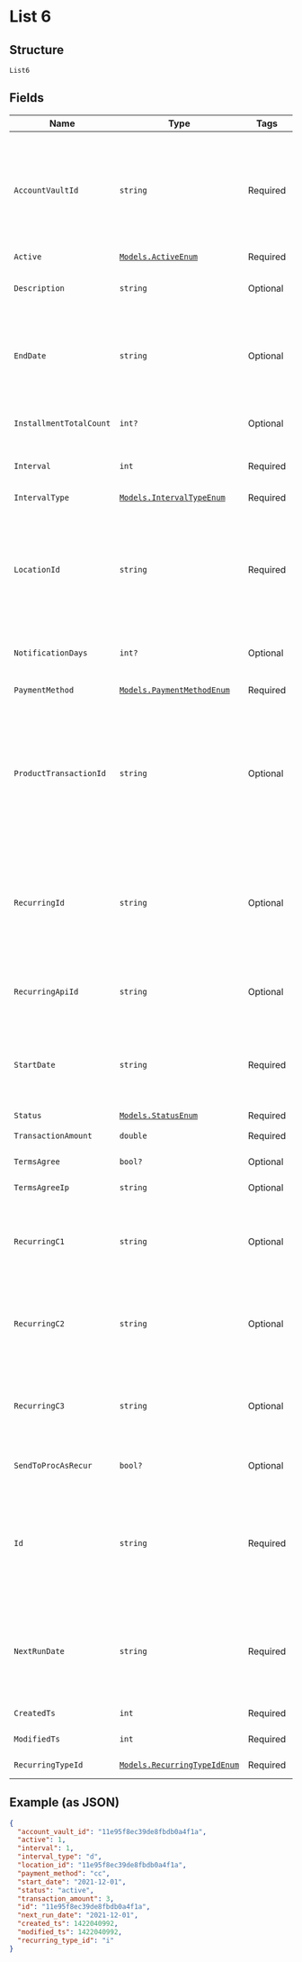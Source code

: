 
# List 6

## Structure

`List6`

## Fields

| Name | Type | Tags | Description |
|  --- | --- | --- | --- |
| `AccountVaultId` | `string` | Required | Token ID<br>**Constraints**: *Pattern*: `^(([0-9a-fA-F]{24})\|(([0-9a-fA-F]{8})-(([0-9a-fA-F]{4}\-){3})([0-9a-fA-F]{12})))$` |
| `Active` | [`Models.ActiveEnum`](../../doc/models/active-enum.md) | Required | Active |
| `Description` | `string` | Optional | Description<br>**Constraints**: *Maximum Length*: `36` |
| `EndDate` | `string` | Optional | End date<br>**Constraints**: *Maximum Length*: `10`, *Pattern*: `^[\d]{4}-[\d]{2}-[\d]{2}$` |
| `InstallmentTotalCount` | `int?` | Optional | Installment Total Count<br>**Constraints**: `>= 1`, `<= 999` |
| `Interval` | `int` | Required | Interval<br>**Constraints**: `>= 0`, `<= 365` |
| `IntervalType` | [`Models.IntervalTypeEnum`](../../doc/models/interval-type-enum.md) | Required | Interval Type |
| `LocationId` | `string` | Required | Location ID<br>**Constraints**: *Pattern*: `^(([0-9a-fA-F]{24})\|(([0-9a-fA-F]{8})-(([0-9a-fA-F]{4}\-){3})([0-9a-fA-F]{12})))$` |
| `NotificationDays` | `int?` | Optional | Notification Days<br>**Constraints**: `>= 0`, `<= 365` |
| `PaymentMethod` | [`Models.PaymentMethodEnum`](../../doc/models/payment-method-enum.md) | Required | Payment Method |
| `ProductTransactionId` | `string` | Optional | Product Transaction ID<br>**Constraints**: *Pattern*: `^(([0-9a-fA-F]{24})\|(([0-9a-fA-F]{8})-(([0-9a-fA-F]{4}\-){3})([0-9a-fA-F]{12})))$` |
| `RecurringId` | `string` | Optional | Recurring ID<br>**Constraints**: *Pattern*: `^(([0-9a-fA-F]{24})\|(([0-9a-fA-F]{8})-(([0-9a-fA-F]{4}\-){3})([0-9a-fA-F]{12})))$` |
| `RecurringApiId` | `string` | Optional | Recurring Api ID<br>**Constraints**: *Maximum Length*: `64` |
| `StartDate` | `string` | Required | Start date<br>**Constraints**: *Maximum Length*: `10`, *Pattern*: `^[\d]{4}-[\d]{2}-[\d]{2}$` |
| `Status` | [`Models.StatusEnum`](../../doc/models/status-enum.md) | Required | Status |
| `TransactionAmount` | `double` | Required | Transaction amount |
| `TermsAgree` | `bool?` | Optional | Terms Agree |
| `TermsAgreeIp` | `string` | Optional | Terms Agree Ip |
| `RecurringC1` | `string` | Optional | Custom field used for integrations<br>**Constraints**: *Maximum Length*: `128` |
| `RecurringC2` | `string` | Optional | Custom field used for integrations<br>**Constraints**: *Maximum Length*: `128` |
| `RecurringC3` | `string` | Optional | Custom field used for integrations<br>**Constraints**: *Maximum Length*: `128` |
| `SendToProcAsRecur` | `bool?` | Optional | Send To Proc As Recur |
| `Id` | `string` | Required | Recurring ID<br>**Constraints**: *Pattern*: `^(([0-9a-fA-F]{24})\|(([0-9a-fA-F]{8})-(([0-9a-fA-F]{4}\-){3})([0-9a-fA-F]{12})))$` |
| `NextRunDate` | `string` | Required | Next Run Date<br>**Constraints**: *Maximum Length*: `10`, *Pattern*: `^[\d]{4}-[\d]{2}-[\d]{2}$` |
| `CreatedTs` | `int` | Required | Created Time Stamp |
| `ModifiedTs` | `int` | Required | Modified Time Stamp |
| `RecurringTypeId` | [`Models.RecurringTypeIdEnum`](../../doc/models/recurring-type-id-enum.md) | Required | Recurring Type |

## Example (as JSON)

```json
{
  "account_vault_id": "11e95f8ec39de8fbdb0a4f1a",
  "active": 1,
  "interval": 1,
  "interval_type": "d",
  "location_id": "11e95f8ec39de8fbdb0a4f1a",
  "payment_method": "cc",
  "start_date": "2021-12-01",
  "status": "active",
  "transaction_amount": 3,
  "id": "11e95f8ec39de8fbdb0a4f1a",
  "next_run_date": "2021-12-01",
  "created_ts": 1422040992,
  "modified_ts": 1422040992,
  "recurring_type_id": "i"
}
```

